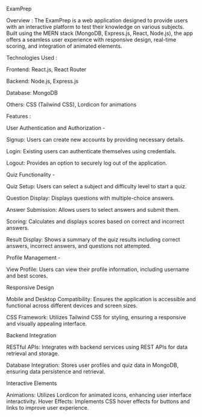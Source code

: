 ExamPrep

Overview : 
The ExamPrep is a web application designed to provide users with an interactive platform to test their knowledge on various subjects. Built using the MERN stack (MongoDB, Express.js, React, Node.js), the app offers a seamless user experience with responsive design, real-time scoring, and integration of animated elements.

Technologies Used : 

Frontend: React.js, React Router

Backend: Node.js, Express.js

Database: MongoDB

Others: CSS (Tailwind CSS), Lordicon for animations


Features : 

User Authentication and Authorization - 

Signup: Users can create new accounts by providing necessary details.

Login: Existing users can authenticate themselves using credentials.

Logout: Provides an option to securely log out of the application.


Quiz Functionality - 

Quiz Setup: Users can select a subject and difficulty level to start a quiz.

Question Display: Displays questions with multiple-choice answers.

Answer Submission: Allows users to select answers and submit them.

Scoring: Calculates and displays scores based on correct and incorrect answers.

Result Display: Shows a summary of the quiz results including correct answers, incorrect answers, and questions not attempted.


Profile Management - 

View Profile: Users can view their profile information, including username and best scores.

Responsive Design

Mobile and Desktop Compatibility: Ensures the application is accessible and functional across different devices and screen sizes.

CSS Framework: Utilizes Tailwind CSS for styling, ensuring a responsive and visually appealing interface.


Backend Integration

RESTful APIs: Integrates with backend services using REST APIs for data retrieval and storage.

Database Integration: Stores user profiles and quiz data in MongoDB, ensuring data persistence and retrieval.

Interactive Elements

Animations: Utilizes Lordicon for animated icons, enhancing user interface interactivity.
Hover Effects: Implements CSS hover effects for buttons and links to improve user experience.
